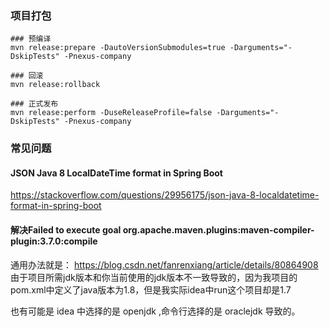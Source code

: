 ### 项目打包
```
### 预编译
mvn release:prepare -DautoVersionSubmodules=true -Darguments="-DskipTests" -Pnexus-company

### 回滚
mvn release:rollback

### 正式发布
mvn release:perform -DuseReleaseProfile=false -Darguments="-DskipTests" -Pnexus-company
```

### 常见问题
#### JSON Java 8 LocalDateTime format in Spring Boot
https://stackoverflow.com/questions/29956175/json-java-8-localdatetime-format-in-spring-boot

#### 解决Failed to execute goal org.apache.maven.plugins:maven-compiler-plugin:3.7.0:compile
通用办法就是：
https://blog.csdn.net/fanrenxiang/article/details/80864908
由于项目所需jdk版本和你当前使用的jdk版本不一致导致的，因为我项目的pom.xml中定义了java版本为1.8，但是我实际idea中run这个项目却是1.7

也有可能是 idea 中选择的是 openjdk ,命令行选择的是 oraclejdk 导致的。
